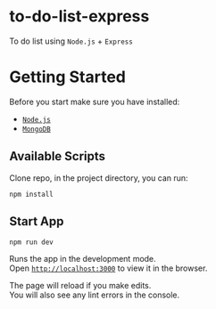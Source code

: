 # to-do-list-express
To do list using `Node.js` + `Express`

# Getting Started
Before you start make sure you have installed:
* [`Node.js`](https://nodejs.org)
* [`MongoDB`](https://www.mongodb.com)

## Available Scripts
Clone repo, in the project directory, you can run:
```git
npm install
```
## Start App
```git
npm run dev
```

Runs the app in the development mode.<br />
Open [`http://localhost:3000`](http://localhost:3000) to view it in the browser.

The page will reload if you make edits.<br />
You will also see any lint errors in the console.
